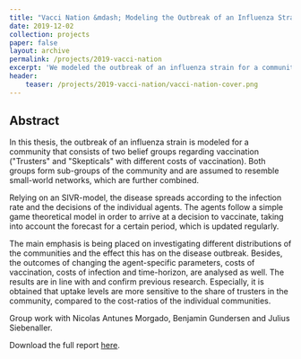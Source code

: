 ```yaml
---
title: "Vacci Nation &mdash; Modeling the Outbreak of an Influenza Strain in a Population with Different Belief Groups"
date: 2019-12-02
collection: projects
paper: false
layout: archive
permalink: /projects/2019-vacci-nation
excerpt: 'We modeled the outbreak of an influenza strain for a community that consists of two belief groups regarding vaccination ("trusters" and "skepticals"). The disease spreads according to an SIVR-model taking into account the game theory based vaccination decisions of the individual agents.'
header:
    teaser: /projects/2019-vacci-nation/vacci-nation-cover.png
---
```


Abstract
--------

In this thesis, the outbreak of an influenza strain is modeled for a community that consists of two belief groups regarding vaccination ("Trusters" and "Skepticals" with different costs of vaccination). Both groups form sub-groups of the community and are assumed to resemble small-world networks, which are further combined.

Relying on an SIVR-model, the disease spreads according to the infection rate and the decisions of the individual agents. The agents follow a simple game theoretical model in order to arrive at a decision to vaccinate, taking into account the forecast for a certain period, which is updated regularly.

The main emphasis is being placed on investigating different distributions of the communities and the effect this has on the disease outbreak. Besides, the outcomes of changing the agent-specific parameters, costs of vaccination, costs of infection and time-horizon, are analysed as well. The results are in line with and confirm previous research. Especially, it is obtained that uptake levels are more sensitive to the share of trusters in the community, compared to the cost-ratios of the individual communities.

Group work with Nicolas Antunes Morgado, Benjamin Gundersen and Julius Siebenaller.

Download the full report <a href="/files/2019-vacci-nation/Report_Vacci-Nation.pdf" target="_blank" rel="noopener noreferrer">here</a>.

